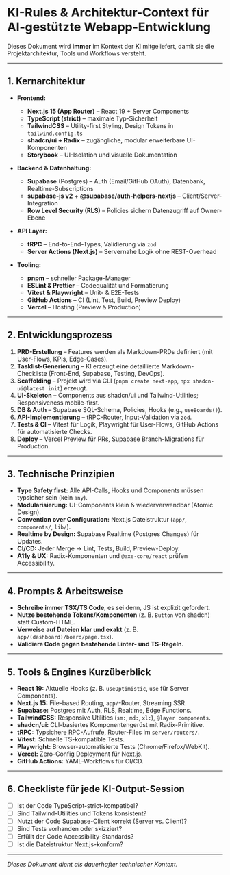 # KI-Rules & Architektur-Context für AI-gestützte Webapp-Entwicklung

Dieses Dokument wird **immer** im Kontext der KI mitgeliefert, damit sie die Projektarchitektur, Tools und Workflows versteht.

---

## 1. Kernarchitektur

- **Frontend:**

  - **Next.js 15 (App Router)** – React 19 + Server Components
  - **TypeScript (strict)** – maximale Typ-Sicherheit
  - **TailwindCSS** – Utility-first Styling, Design Tokens in `tailwind.config.ts`
  - **shadcn/ui + Radix** – zugängliche, modular erweiterbare UI-Komponenten
  - **Storybook** – UI-Isolation und visuelle Dokumentation

- **Backend & Datenhaltung:**

  - **Supabase** (Postgres) – Auth (Email/GitHub OAuth), Datenbank, Realtime-Subscriptions
  - **supabase-js v2** + **@supabase/auth-helpers-nextjs** – Client/Server-Integration
  - **Row Level Security (RLS)** – Policies sichern Datenzugriff auf Owner-Ebene

- **API Layer:**

  - **tRPC** – End-to-End-Types, Validierung via `zod`
  - **Server Actions (Next.js)** – Servernahe Logik ohne REST-Overhead

- **Tooling:**
  - **pnpm** – schneller Package-Manager
  - **ESLint & Prettier** – Codequalität und Formatierung
  - **Vitest & Playwright** – Unit- & E2E-Tests
  - **GitHub Actions** – CI (Lint, Test, Build, Preview Deploy)
  - **Vercel** – Hosting (Preview & Production)

---

## 2. Entwicklungsprozess

1. **PRD-Erstellung** – Features werden als Markdown-PRDs definiert (mit User-Flows, KPIs, Edge-Cases).
2. **Tasklist-Generierung** – KI erzeugt eine detaillierte Markdown-Checkliste (Front-End, Supabase, Testing, DevOps).
3. **Scaffolding** – Projekt wird via CLI (`pnpm create next-app`, `npx shadcn-ui@latest init`) erzeugt.
4. **UI-Skeleton** – Components aus shadcn/ui und Tailwind-Utilities; Responsiveness mobile-first.
5. **DB & Auth** – Supabase SQL-Schema, Policies, Hooks (e.g., `useBoards()`).
6. **API-Implementierung** – tRPC-Router, Input-Validation via `zod`.
7. **Tests & CI** – Vitest für Logik, Playwright für User-Flows, GitHub Actions für automatisierte Checks.
8. **Deploy** – Vercel Preview für PRs, Supabase Branch-Migrations für Production.

---

## 3. Technische Prinzipien

- **Type Safety first:** Alle API-Calls, Hooks und Components müssen typsicher sein (kein `any`).
- **Modularisierung:** UI-Components klein & wiederverwendbar (Atomic Design).
- **Convention over Configuration:** Next.js Dateistruktur (`app/`, `components/`, `lib/`).
- **Realtime by Design:** Supabase Realtime (Postgres Changes) für Updates.
- **CI/CD:** Jeder Merge → Lint, Tests, Build, Preview-Deploy.
- **A11y & UX:** Radix-Komponenten und `@axe-core/react` prüfen Accessibility.

---

## 4. Prompts & Arbeitsweise

- **Schreibe immer TSX/TS Code**, es sei denn, JS ist explizit gefordert.
- **Nutze bestehende Tokens/Komponenten** (z. B. `Button` von shadcn) statt Custom-HTML.
- **Verweise auf Dateien klar und exakt** (z. B. `app/(dashboard)/board/page.tsx`).
- **Validiere Code gegen bestehende Linter- und TS-Regeln.**

---

## 5. Tools & Engines Kurzüberblick

- **React 19:** Aktuelle Hooks (z. B. `useOptimistic`, `use` für Server Components).
- **Next.js 15:** File-based Routing, `app/`-Router, Streaming SSR.
- **Supabase:** Postgres mit Auth, RLS, Realtime, Edge Functions.
- **TailwindCSS:** Responsive Utilities (`sm:`, `md:`, `xl:`), `@layer components`.
- **shadcn/ui:** CLI-basiertes Komponentengerüst mit Radix-Primitive.
- **tRPC:** Typsichere RPC-Aufrufe, Router-Files im `server/routers/`.
- **Vitest:** Schnelle TS-kompatible Tests.
- **Playwright:** Browser-automatisierte Tests (Chrome/Firefox/WebKit).
- **Vercel:** Zero-Config Deployment für Next.js.
- **GitHub Actions:** YAML-Workflows für CI/CD.

---

## 6. Checkliste für jede KI-Output-Session

- [ ] Ist der Code TypeScript-strict-kompatibel?
- [ ] Sind Tailwind-Utilities und Tokens konsistent?
- [ ] Nutzt der Code Supabase-Client korrekt (Server vs. Client)?
- [ ] Sind Tests vorhanden oder skizziert?
- [ ] Erfüllt der Code Accessibility-Standards?
- [ ] Ist die Dateistruktur Next.js-konform?

---

_Dieses Dokument dient als dauerhafter technischer Kontext._
